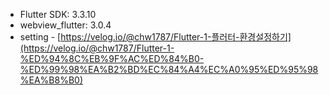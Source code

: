 - Flutter SDK: 3.3.10
- webview_flutter: 3.0.4
- setting - [https://velog.io/@chw1787/Flutter-1-플러터-환경설정하기](https://velog.io/@chw1787/Flutter-1-%ED%94%8C%EB%9F%AC%ED%84%B0-%ED%99%98%EA%B2%BD%EC%84%A4%EC%A0%95%ED%95%98%EA%B8%B0)
